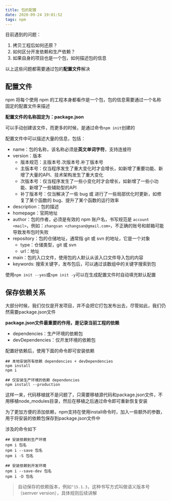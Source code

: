 ```yaml
---
title: 包的配置
date: 2020-09-24 19:01:52
tags: npm
---
```


目前遇到的问题：

1. 拷贝工程后如何还原？
2. 如何区分开发依赖和生产依赖？
3. 如果自身的项目也是一个包，如何描述包的信息

以上这些问题都需要通过包的**配置文件**解决

## 配置文件

npm 将每个使用 npm 的工程本身都看作是一个包，包的信息需要通过一个名称固定的配置文件来描述

**配置文件的名称固定为：package.json**

可以手动创建该文件，而更多的时候，是通过命令```npm init```创建的

配置文件中可以描述大量的信息，包括：

- name：包的名称，该名称必须是**英文单词字符**，支持连接符
- version：版本
  - 版本规范：主版本号.次版本号.补丁版本号
  - 主版本号：仅当程序发生了重大变化时才会增长，如新增了重要功能、新增了大量的API、技术架构发生了重大变化
  - 次版本号：仅当程序发生了一些小变化时才会增长，如新增了一些小功能、新增了一些辅助型的API
  - 补丁版本号：仅当解决了一些 bug 或 进行了一些局部优化时更新，如修复了某个函数的 bug、提升了某个函数的运行效率
- description：包的描述
- homepage：官网地址
- author：包的作者，必须是有效的 npm 账户名，书写规范是 ```account <mail>```，例如：```zhangsan <zhangsan@gmail.com>```，不正确的账号和邮箱可能导致发布包时失败
- repository：包的仓储地址，通常指 git 或 svn 的地址，它是一个对象
  - type：仓储类型，git 或 svn
  - url：地址
- main：包的入口文件，使用包的人默认从该入口文件导入包的内容
- keywords: 搜索关键字，发布包后，可以通过该数组中的关键字搜索到包

使用```npm init --yes```或```npm init -y```可以在生成配置文件时自动填充默认配置

## 保存依赖关系

大部分时候，我们仅仅是开发项目，并不会把它打包发布出去，尽管如此，我们仍然需要package.json文件

**package.json文件最重要的作用，是记录当前工程的依赖**

- dependencies：生产环境的依赖包
- devDependencies：仅开发环境的依赖包

配置好依赖后，使用下面的命令即可安装依赖

```shell
## 本地安装所有依赖 dependencies + devDependencies
npm install
npm i

## 仅安装生产环境的依赖 dependencies
npm install --production
```

这样一来，代码移植就不是问题了，只需要移植源代码和package.json文件，不用移植node_modules目录，然后在移植之后通过命令即可重新恢复安装

为了更加方便的添加依赖，npm支持在使用install命令时，加入一些额外的参数，用于将安装的依赖包保存到package.json文件中

涉及的命令如下

```shell
## 安装依赖到生产环境
npm i 包名
npm i --save 包名
npm i -S 包名

## 安装依赖到开发环境
npm i --save-dev 包名
npm i -D 包名
```

> 自动保存的依赖版本，例如```^15.1.3```，这种书写方式叫做语义版本号（semver version），具体规则后续讲解